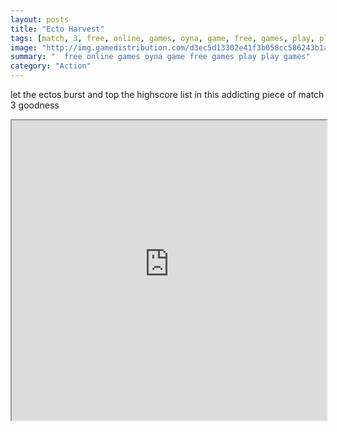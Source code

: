 ```yaml
---
layout: posts
title: "Ecto Harvest"
tags: [match, 3, free, online, games, oyna, game, free, games, play, play, games]
image: "http://img.gamedistribution.com/d3ec5d13302e41f3b058cc586243b1ab.jpg"
summary: "  free online games oyna game free games play play games"
category: "Action"
---
```


let the ectos burst and top the highscore list in this addicting piece of match 3 goodness

<iframe width="100%" height="480px;" src="http://flash.gamedistribution.com?game=d3ec5d13302e41f3b058cc586243b1ab"></iframe>